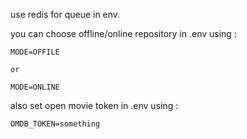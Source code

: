 use redis for queue in env.

you can choose offline/online repository in .env using : 

```
MODE=OFFILE

or 

MODE=ONLINE
```

also set open movie token in .env using : 

```
OMDB_TOKEN=something
```